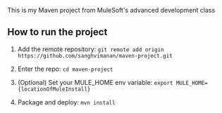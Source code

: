 This is my Maven project from MuleSoft's advanced development class

## How to run the project

1. Add the remote repository: `git remote add origin https://github.com/sanghvimanan/maven-project.git`

1. Enter the repo: `cd maven-project`

1. (Optional) Set your MULE_HOME env variable: `export MULE_HOME={locationOfMuleInstall}`

1. Package and deploy: `mvn install` 


